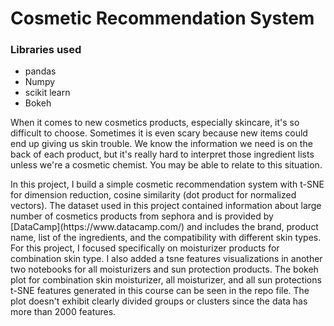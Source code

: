 # Cosmetic Recommendation System

### Libraries used
* pandas
* Numpy
* scikit learn
* Bokeh

<p>When it comes to new cosmetics products, especially skincare, it's so difficult to choose. Sometimes it is even scary because new items could end up giving us skin trouble. We know the information we need is on the back of each product, but it's really hard to interpret those ingredient lists unless we're a cosmetic chemist. You may be able to relate to this situation.</p>
<p>In this project, I build a  simple cosmetic recommendation system with t-SNE for dimension reduction, cosine similarity (dot product for normalized vectors). The dataset used in this project contained information about large number of cosmetics products from sephora and is provided by [DataCamp](https://www.datacamp.com/) and includes the brand, product name, list of the ingredients, and the compatibility with different skin types. For this project, I focused specifically on moisturizer products for combination skin type. I also added a tsne features visualizations in another two notebooks for all moisturizers and sun protection products. The bokeh plot for combination skin moisturizer, all moisturizer, and all sun protections t-SNE features generated in this course can be seen in the repo file. The plot doesn't exhibit clearly divided groups or clusters since the data has more than 2000 features.</p>
